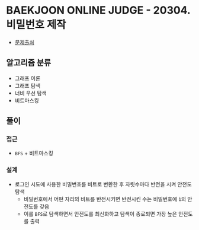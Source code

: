 # BAEKJOON ONLINE JUDGE - 20304. 비밀번호 제작

- [문제출처](https://www.acmicpc.net/problem/20304 '20304. 비밀번호 제작')

## 알고리즘 분류

- 그래프 이론
- 그래프 탐색
- 너비 우선 탐색
- 비트마스킹

## 풀이

### 접근

- `BFS` + 비트마스킹

### 설계

- 로그인 시도에 사용한 비밀번호를 비트로 변환한 후 자릿수마다 반전을 시켜 안전도 탐색
  - 비밀번호에서 어떤 자리의 비트를 반전시키면 반전시킨 수는 비밀번호에 `1`의 안전도를 갖음
  - 이를 `BFS`로 탐색하면서 안전도를 최신화하고 탐색이 종료되면 가장 높은 안전도를 출력
